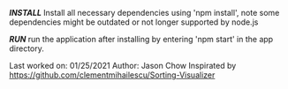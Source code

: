 ***INSTALL***
Install all necessary dependencies using 'npm install', note some dependencies might be outdated or not longer supported by node.js

***RUN***
run the application after installing by entering 'npm start' in the app directory.

Last worked on: 01/25/2021
Author: Jason Chow
Inspirated by https://github.com/clementmihailescu/Sorting-Visualizer
